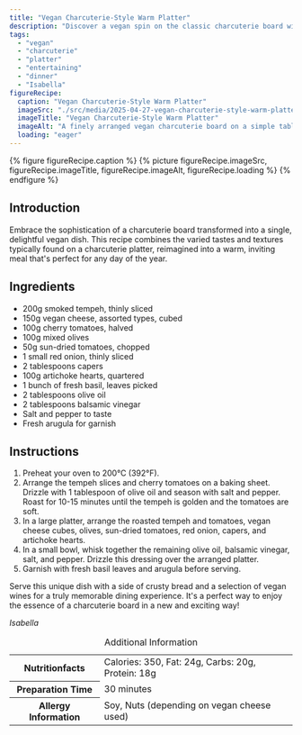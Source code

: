 ```yaml
---
title: "Vegan Charcuterie-Style Warm Platter"
description: "Discover a vegan spin on the classic charcuterie board with this warm platter recipe, featuring smoked tempeh, assorted vegan cheeses, and fresh veggies."
tags:
  - "vegan"
  - "charcuterie"
  - "platter"
  - "entertaining"
  - "dinner"
  - "Isabella"
figureRecipe: 
  caption: "Vegan Charcuterie-Style Warm Platter"
  imageSrc: "./src/media/2025-04-27-vegan-charcuterie-style-warm-platter-4800.png"
  imageTitle: "Vegan Charcuterie-Style Warm Platter"
  imageAlt: "A finely arranged vegan charcuterie board on a simple table, featuring smoked tempeh, assorted vegan cheeses, and colorful vegetables, garnished with basil and arugula."
  loading: "eager"
---
```


{% figure figureRecipe.caption %}
{% picture figureRecipe.imageSrc, figureRecipe.imageTitle, figureRecipe.imageAlt, figureRecipe.loading %}
{% endfigure %}

## Introduction

Embrace the sophistication of a charcuterie board transformed into a single, delightful vegan dish. This recipe combines the varied tastes and textures typically found on a charcuterie platter, reimagined into a warm, inviting meal that's perfect for any day of the year.

## Ingredients

- 200g smoked tempeh, thinly sliced
- 150g vegan cheese, assorted types, cubed
- 100g cherry tomatoes, halved
- 100g mixed olives
- 50g sun-dried tomatoes, chopped
- 1 small red onion, thinly sliced
- 2 tablespoons capers
- 100g artichoke hearts, quartered
- 1 bunch of fresh basil, leaves picked
- 2 tablespoons olive oil
- 2 tablespoons balsamic vinegar
- Salt and pepper to taste
- Fresh arugula for garnish

## Instructions

1. Preheat your oven to 200°C (392°F).
2. Arrange the tempeh slices and cherry tomatoes on a baking sheet. Drizzle with 1 tablespoon of olive oil and season with salt and pepper. Roast for 10-15 minutes until the tempeh is golden and the tomatoes are soft.
3. In a large platter, arrange the roasted tempeh and tomatoes, vegan cheese cubes, olives, sun-dried tomatoes, red onion, capers, and artichoke hearts.
4. In a small bowl, whisk together the remaining olive oil, balsamic vinegar, salt, and pepper. Drizzle this dressing over the arranged platter.
5. Garnish with fresh basil leaves and arugula before serving.

Serve this unique dish with a side of crusty bread and a selection of vegan wines for a truly memorable dining experience. It's a perfect way to enjoy the essence of a charcuterie board in a new and exciting way!

*Isabella*

<table><caption class='sr-only'>Additional Information</caption><tr><th>Nutritionfacts</th><td>Calories: 350, Fat: 24g, Carbs: 20g, Protein: 18g&nbsp;</td></tr><tr><th>Preparation Time</th><td>30 minutes&nbsp;</td></tr><tr><th>Allergy Information</th><td>Soy, Nuts (depending on vegan cheese used)&nbsp;</td></tr></table>

